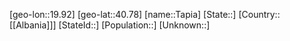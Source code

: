 ﻿---
location: [40.78,19.92]
type: City
tags:
- geo/City


SpocWebEntityId: 34757
isDeleted: false
confidential: public

---
[geo-lon::19.92]
[geo-lat::40.78]
[name::Tapia]
[State::]
[Country::[[Albania]]]
[StateId::]
[Population::]
[Unknown::]

